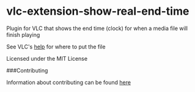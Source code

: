 # vlc-extension-show-real-end-time
Plugin for VLC that shows the end time (clock) for when a media file will finish playing

See VLC's [help](https://www.vlchelp.com/install-vlc-media-player-addon/) for where to put the file

Licensed under the MIT License

###Contributing

Information about contributing can be found [here](https://github.com/TheOneTheOnlyDavidBrown/contributing_guidelines/blob/master/CONTRIBUTING.md)
